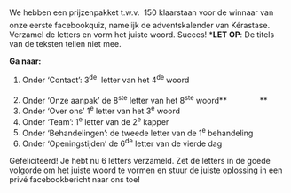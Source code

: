 ---
---

We hebben een prijzenpakket t.w.v.  150 klaarstaan voor de winnaar van onze eerste facebookquiz, namelijk de adventskalender van K&eacute;rastase. Verzamel de letters en vorm het juiste woord. Succes! \***LET OP**: De titels van de teksten tellen niet mee.

**Ga naar:**

1. Onder ‘Contact’: 3<sup>de</sup> &nbsp;letter van het 4<sup>de </sup>woord &nbsp; &nbsp; &nbsp; &nbsp; &nbsp; &nbsp; &nbsp; &nbsp; &nbsp; &nbsp; &nbsp; &nbsp; &nbsp; &nbsp; &nbsp; &nbsp; &nbsp; &nbsp; &nbsp; &nbsp; &nbsp; &nbsp; &nbsp; &nbsp; &nbsp;
2. Onder ‘Onze aanpak’ de 8<sup>ste</sup> letter van het 8<sup>ste</sup> woord**&nbsp; &nbsp; &nbsp; &nbsp; &nbsp; &nbsp; &nbsp; &nbsp;**
3. Onder ‘Over ons’ 1<sup>e</sup> letter van het 3<sup>e</sup> woord &nbsp; &nbsp; &nbsp; &nbsp; &nbsp; &nbsp; &nbsp; &nbsp; &nbsp; &nbsp; &nbsp; &nbsp; &nbsp; &nbsp; &nbsp; &nbsp; &nbsp; &nbsp; &nbsp; &nbsp; &nbsp; &nbsp; &nbsp; &nbsp;&nbsp;
4. Onder ‘Team’: 1<sup>e</sup> letter van de 2<sup>e</sup> kapper &nbsp; &nbsp; &nbsp; &nbsp; &nbsp; &nbsp; &nbsp; &nbsp; &nbsp; &nbsp; &nbsp; &nbsp; &nbsp; &nbsp; &nbsp; &nbsp; &nbsp; &nbsp; &nbsp; &nbsp; &nbsp; &nbsp; &nbsp; &nbsp; &nbsp; &nbsp;
5. Onder ‘Behandelingen’: de tweede letter van de 1<sup>e</sup> behandeling &nbsp; &nbsp; &nbsp; &nbsp;&nbsp;
6. Onder ‘Openingstijden’ de 6<sup>de</sup> letter van de vierde dag


Gefeliciteerd! Je hebt nu 6 letters verzameld. Zet de letters in de goede volgorde om het juiste woord te vormen en stuur de juiste oplossing in een priv&eacute; facebookbericht naar ons toe!